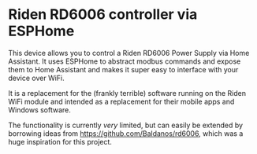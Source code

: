 # Riden RD6006 controller via ESPHome

This device allows you to control a Riden RD6006 Power Supply via Home Assistant. It uses ESPHome to abstract modbus commands and expose them to Home Assistant and makes it super easy to interface with your device over WiFi.

It is a replacement for the (frankly terrible) software running on the Riden WiFi module and intended as a replacement for their mobile apps and Windows software.

The functionality is currently *very* limited, but can easily be extended by borrowing ideas from https://github.com/Baldanos/rd6006, which was a huge inspiration for this project.